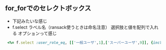 ## for_forでのセレクトボックス 
- 下記みたいな感じ
- f.select ラベル名（ransack使うときは命名注意） 選択肢と値を配列で入れる オプションって感じ

```ruby
 <%= f.select :user_role_eq, [['一般ユーザ',1],['スーパーユーザ',9]], {include_blank: "ユーザを選択"}, {autofocus: 'true', class: '任意のクラス名'}%>

```

